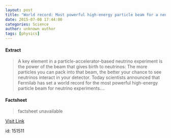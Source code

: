 ```yaml
---
layout: post
title: "World record: Most powerful high-energy particle beam for a neutrino experiment ever generated"
date: 2015-07-08 17:44:00
categories: Science
author: unknown author
tags: [physics]
---
```



#### Extract
>A key element in a particle-accelerator-based neutrino experiment is the power of the beam that gives birth to neutrinos: The more particles you can pack into that beam, the better your chance to see neutrinos interact in your detector. Today scientists announced that Fermilab has set a world record for the most powerful high-energy particle beam for neutrino experiments....

#### Factsheet
>factsheet unavailable

[Visit Link](http://phys.org/news355581828.html)

id:  151511


